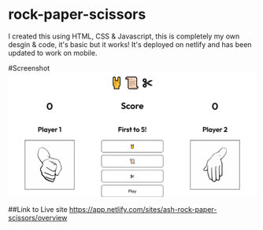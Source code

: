 # rock-paper-scissors
I created this using HTML, CSS & Javascript, this is completely my own desgin & code, it's basic but it works! It's deployed on netlify and has been updated to work on mobile.

#Screenshot
<img src="Screenshot 2022-02-16.png">

##Link to Live site
https://app.netlify.com/sites/ash-rock-paper-scissors/overview
